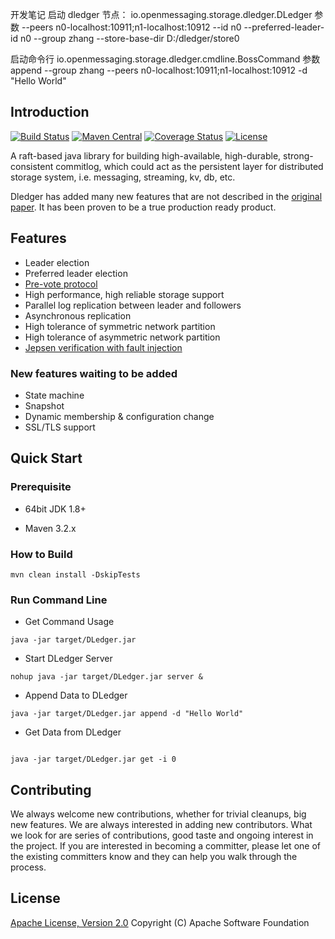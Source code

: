 开发笔记
启动 dledger 节点：
io.openmessaging.storage.dledger.DLedger
参数 --peers n0-localhost:10911;n1-localhost:10912 --id n0 --preferred-leader-id n0 --group zhang --store-base-dir D:/dledger/store0

启动命令行
io.openmessaging.storage.dledger.cmdline.BossCommand
参数 append --group zhang --peers n0-localhost:10911;n1-localhost:10912 -d "Hello World"

## Introduction
[![Build Status](https://travis-ci.org/openmessaging/openmessaging-storage-dledger.svg?branch=master)](https://travis-ci.org/openmessaging/openmessaging-storage-dledger) [![Maven Central](https://maven-badges.herokuapp.com/maven-central/io.openmessaging.storage/dledger/badge.svg)](http://search.maven.org/#search%7Cga%7C1%7Copenmessaging-storage-dledger)  [![Coverage Status](https://coveralls.io/repos/github/openmessaging/openmessaging-storage-dledger/badge.svg?branch=master)](https://coveralls.io/github/openmessaging/openmessaging-storage-dledger?branch=master) [![License](https://img.shields.io/badge/license-Apache%202-4EB1BA.svg)](https://www.apache.org/licenses/LICENSE-2.0.html)

A raft-based java library for building high-available, high-durable, strong-consistent commitlog, which could act as the persistent layer for distributed storage system, i.e. messaging, streaming, kv, db, etc.

Dledger has added many new features that are not described in the [original paper](https://raft.github.io/raft.pdf). It has been proven to be a true production ready product. 


## Features

* Leader election
* Preferred leader election
* [Pre-vote protocol](https://web.stanford.edu/~ouster/cgi-bin/papers/OngaroPhD.pdf)
* High performance, high reliable storage support
* Parallel log replication between leader and followers
* Asynchronous replication
* High tolerance of symmetric network partition
* High tolerance of asymmetric network partition
* [Jepsen verification with fault injection](https://github.com/openmessaging/openmessaging-dledger-jepsen)

### New features waiting to be added ###
* State machine
* Snapshot
* Dynamic membership & configuration change
* SSL/TLS support

## Quick Start


### Prerequisite

* 64bit JDK 1.8+

* Maven 3.2.x

### How to Build

```
mvn clean install -DskipTests
```

### Run Command Line

 * Get Command Usage
```
java -jar target/DLedger.jar

```

* Start DLedger Server
```
nohup java -jar target/DLedger.jar server &

```

* Append Data to DLedger
```
java -jar target/DLedger.jar append -d "Hello World"

```

* Get Data from DLedger
```

java -jar target/DLedger.jar get -i 0

```

## Contributing
We always welcome new contributions, whether for trivial cleanups, big new features. We are always interested in adding new contributors. What we look for are series of contributions, good taste and ongoing interest in the project. If you are interested in becoming a committer, please let one of the existing committers know and they can help you walk through the process.

## License
[Apache License, Version 2.0](http://www.apache.org/licenses/LICENSE-2.0.html) Copyright (C) Apache Software Foundation
 













